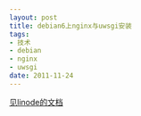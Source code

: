 ```yaml
---
layout: post
title: debian6上nginx与uwsgi安装
tags: 
- 技术 
- debian 
- nginx 
- uwsgi
date: 2011-11-24
---
```

[见linode的文档](http://library.linode.com/web-servers/nginx/python-uwsgi/debian-6-squeeze)
